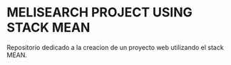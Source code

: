 # MELISEARCH PROJECT USING STACK MEAN
Repositorio dedicado a la creacion de un proyecto web utilizando el stack MEAN.
